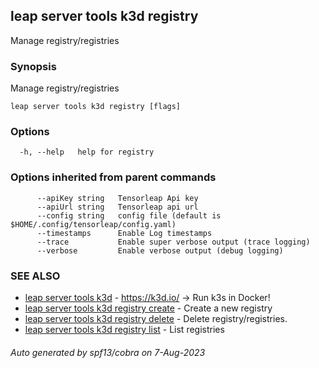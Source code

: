 ## leap server tools k3d registry

Manage registry/registries

### Synopsis

Manage registry/registries

```
leap server tools k3d registry [flags]
```

### Options

```
  -h, --help   help for registry
```

### Options inherited from parent commands

```
      --apiKey string   Tensorleap Api key
      --apiUrl string   Tensorleap api url
      --config string   config file (default is $HOME/.config/tensorleap/config.yaml)
      --timestamps      Enable Log timestamps
      --trace           Enable super verbose output (trace logging)
      --verbose         Enable verbose output (debug logging)
```

### SEE ALSO

* [leap server tools k3d](leap_server_tools_k3d.md)	 - https://k3d.io/ -> Run k3s in Docker!
* [leap server tools k3d registry create](leap_server_tools_k3d_registry_create.md)	 - Create a new registry
* [leap server tools k3d registry delete](leap_server_tools_k3d_registry_delete.md)	 - Delete registry/registries.
* [leap server tools k3d registry list](leap_server_tools_k3d_registry_list.md)	 - List registries

###### Auto generated by spf13/cobra on 7-Aug-2023
